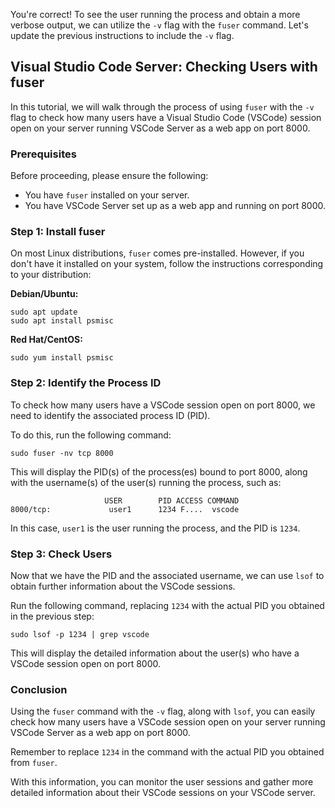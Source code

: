 You're correct! To see the user running the process and obtain a more verbose output, we can utilize the `-v` flag with the `fuser` command. Let's update the previous instructions to include the `-v` flag.

## Visual Studio Code Server: Checking Users with fuser

In this tutorial, we will walk through the process of using `fuser` with the `-v` flag to check how many users have a Visual Studio Code (VSCode) session open on your server running VSCode Server as a web app on port 8000.

### Prerequisites

Before proceeding, please ensure the following:

- You have `fuser` installed on your server.
- You have VSCode Server set up as a web app and running on port 8000.

### Step 1: Install fuser

On most Linux distributions, `fuser` comes pre-installed. However, if you don't have it installed on your system, follow the instructions corresponding to your distribution:

**Debian/Ubuntu:**

```shell
sudo apt update
sudo apt install psmisc
```

**Red Hat/CentOS:**

```shell
sudo yum install psmisc
```

### Step 2: Identify the Process ID

To check how many users have a VSCode session open on port 8000, we need to identify the associated process ID (PID).

To do this, run the following command:

```shell
sudo fuser -nv tcp 8000
```

This will display the PID(s) of the process(es) bound to port 8000, along with the username(s) of the user(s) running the process, such as:

```
                     USER        PID ACCESS COMMAND
8000/tcp:             user1      1234 F....  vscode
```

In this case, `user1` is the user running the process, and the PID is `1234`.

### Step 3: Check Users

Now that we have the PID and the associated username, we can use `lsof` to obtain further information about the VSCode sessions.

Run the following command, replacing `1234` with the actual PID you obtained in the previous step:

```shell
sudo lsof -p 1234 | grep vscode
```

This will display the detailed information about the user(s) who have a VSCode session open on port 8000.

### Conclusion

Using the `fuser` command with the `-v` flag, along with `lsof`, you can easily check how many users have a VSCode session open on your server running VSCode Server as a web app on port 8000.

Remember to replace `1234` in the command with the actual PID you obtained from `fuser`.

With this information, you can monitor the user sessions and gather more detailed information about their VSCode sessions on your VSCode server.